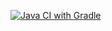 [![Java CI with Gradle](https://github.com/airpioa/Chuck-Craft/actions/workflows/gradle.yml/badge.svg)](https://github.com/airpioa/Chuck-Craft/actions/workflows/gradle.yml)
